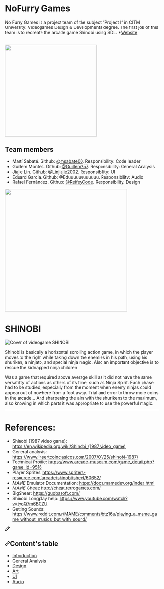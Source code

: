 # NoFurry Games



No Furry Games is a project team of the subject “Project I” in CITM University: Videogames Design & Developments degree. The first job of this team is to recreate the arcade game Shinobi using SDL. *[Website](https://msabate00.github.io/NoFurry-Games/)

<br>
<img src="https://user-images.githubusercontent.com/71668554/222898635-b7081866-73b9-4812-b494-af6adea35345.png" width="300px">
<br>


## Team members

- Martí Sabaté. Github: [@msabate00](https://github.com/msabate00). Responsibility: Code leader
- Guillem Montes. Github: [@Guillem257](https://github.com/Guillem257). Responsibility: General Analysis
- Jiajie Lin. Github: [@Linjiajie2002](https://github.com/Linjiajie2002). Responsibility: UI
- Eduard Garcia. Github: [@Eduuuuuuuuuuuu](https://github.com/Eduuuuuuuuuuuu). Responsibility: Audio
- Rafael Fernández. Github: [@ReifeyCode](https://github.com/ReifeyCode). Responsibility: Design

<img src="https://imagesw.pizap.com/a/621800458pizapw1677415303.jpg" width= "400px">



# SHINOBI

![Cover of videogame SHINOBI](https://i.blogs.es/7fdeb2/110409_shinobi/1366_2000.jpg)

Shinobi is basically a horizontal scrolling action game, in which the player moves to the right while taking down the enemies in his path, using his shuriken, a ninjato, and special ninja magic. Also an important objective is to rescue the kidnapped ninja children

Was a game that required above average skill as it did not have the same versatility of actions as others of its time, such as Ninja Spirit. Each phase had to be studied, especially from the moment when enemy ninjas could appear out of nowhere from a foot away. Trial and error to throw more coins in the arcade... And sharpening the aim with the shurikens to the maximum, also knowing in which parts it was appropriate to use the powerful magic.
<hr>

# References:

- Shinobi (1987 video game): https://en.wikipedia.org/wiki/Shinobi_(1987_video_game)
- General analysis: https://www.insertcoinclasicos.com/2007/01/25/shinobi-1987/
- Technical Profile: https://www.arcade-museum.com/game_detail.php?game_id=9516
- Player Sprites: https://www.spriters-resource.com/arcade/shinobi/sheet/60652/
- _MAME_ Emulator Documentation: https://docs.mamedev.org/index.html
- _MAME_ Cheat: http://cheat.retrogames.com/
- BigShear: https://guobasoft.com/
- Shinobi Longplay help: https://www.youtube.com/watch?v=tyoQ7m6BGZU 
- Getting Sounds: https://www.reddit.com/r/MAME/comments/btz16u/playing_a_mame_game_without_musics_but_with_sound/


<div id="wiki-footer" class="mt-5 mb-0 wiki-footer gollum-markdown-content">
                <div class="Box Box--condensed color-bg-subtle color-shadow-small">
                  <div class="Box-body wiki-writable markdown-body">
                      <a href="/msabate00/NoFurry-Games/wiki/_Footer/_edit" class="position-relative float-right Link--muted" title="Edit footer" style="right: -5px; z-index: 2">
                        <svg aria-hidden="true" height="16" viewBox="0 0 16 16" version="1.1" width="16" data-view-component="true" class="octicon octicon-pencil">
    <path d="M11.013 1.427a1.75 1.75 0 0 1 2.474 0l1.086 1.086a1.75 1.75 0 0 1 0 2.474l-8.61 8.61c-.21.21-.47.364-.756.445l-3.251.93a.75.75 0 0 1-.927-.928l.929-3.25c.081-.286.235-.547.445-.758l8.61-8.61Zm.176 4.823L9.75 4.81l-6.286 6.287a.253.253 0 0 0-.064.108l-.558 1.953 1.953-.558a.253.253 0 0 0 .108-.064Zm1.238-3.763a.25.25 0 0 0-.354 0L10.811 3.75l1.439 1.44 1.263-1.263a.25.25 0 0 0 0-.354Z"></path>
</svg>
                      </a>
                    <h2><a id="user-content-contents-table" class="anchor" aria-hidden="true" href="#contents-table"><svg class="octicon octicon-link" viewBox="0 0 16 16" version="1.1" width="16" height="16" aria-hidden="true"><path d="m7.775 3.275 1.25-1.25a3.5 3.5 0 1 1 4.95 4.95l-2.5 2.5a3.5 3.5 0 0 1-4.95 0 .751.751 0 0 1 .018-1.042.751.751 0 0 1 1.042-.018 1.998 1.998 0 0 0 2.83 0l2.5-2.5a2.002 2.002 0 0 0-2.83-2.83l-1.25 1.25a.751.751 0 0 1-1.042-.018.751.751 0 0 1-.018-1.042Zm-4.69 9.64a1.998 1.998 0 0 0 2.83 0l1.25-1.25a.751.751 0 0 1 1.042.018.751.751 0 0 1 .018 1.042l-1.25 1.25a3.5 3.5 0 1 1-4.95-4.95l2.5-2.5a3.5 3.5 0 0 1 4.95 0 .751.751 0 0 1-.018 1.042.751.751 0 0 1-1.042.018 1.998 1.998 0 0 0-2.83 0l-2.5 2.5a1.998 1.998 0 0 0 0 2.83Z"></path></svg></a>Content's table</h2>
<ul>
<li><a href="https://github.com/msabate00/NoFurry-Games/wiki">Introduction</a></li>
<li><a href="https://github.com/msabate00/NoFurry-Games/wiki/General-Analysis">General Analysis</a></li>
<li><a href="https://github.com/msabate00/NoFurry-Games/wiki/Design">Design</a></li>
<li><a href="https://github.com/msabate00/NoFurry-Games/wiki/Art">Art</a></li>
<li><a href="https://github.com/msabate00/NoFurry-Games/wiki/UI">UI</a></li>
<li><a href="https://github.com/msabate00/NoFurry-Games/wiki/Audio">Audio</a></li>
</ul>

               